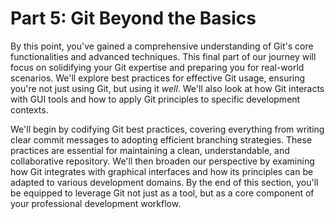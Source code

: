 Part 5: Git Beyond the Basics
=============================

By this point, you've gained a comprehensive understanding of Git's core functionalities and advanced techniques. This final part of our journey will focus on solidifying your Git expertise and preparing you for real-world scenarios. We'll explore best practices for effective Git usage, ensuring you're not just using Git, but using it *well*. We'll also look at how Git interacts with GUI tools and how to apply Git principles to specific development contexts.

We'll begin by codifying Git best practices, covering everything from writing clear commit messages to adopting efficient branching strategies. These practices are essential for maintaining a clean, understandable, and collaborative repository. We'll then broaden our perspective by examining how Git integrates with graphical interfaces and how its principles can be adapted to various development domains. By the end of this section, you'll be equipped to leverage Git not just as a tool, but as a core component of your professional development workflow.
